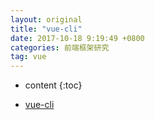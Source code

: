 ```yaml
---
layout: original
title: "vue-cli"
date: 2017-10-18 9:19:49 +0800 
categories: 前端框架研究
tag: vue
---
```

* content
{:toc}

- [vue-cli](https://github.com/vuejs/vue-cli)

<!-- more -->